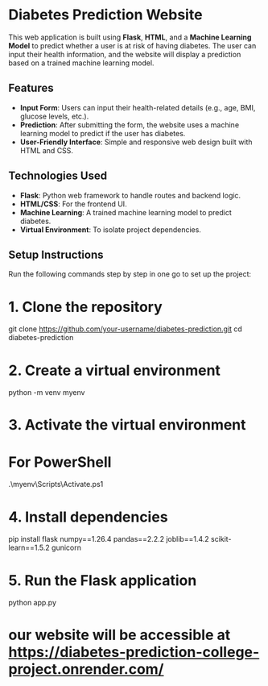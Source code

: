 # Diabetes Prediction Website

This web application is built using **Flask**, **HTML**, and a **Machine Learning Model** to predict whether a user is at risk of having diabetes. The user can input their health information, and the website will display a prediction based on a trained machine learning model.

## Features
- **Input Form**: Users can input their health-related details (e.g., age, BMI, glucose levels, etc.).
- **Prediction**: After submitting the form, the website uses a machine learning model to predict if the user has diabetes.
- **User-Friendly Interface**: Simple and responsive web design built with HTML and CSS.

## Technologies Used
- **Flask**: Python web framework to handle routes and backend logic.
- **HTML/CSS**: For the frontend UI.
- **Machine Learning**: A trained machine learning model to predict diabetes.
- **Virtual Environment**: To isolate project dependencies.

## Setup Instructions

Run the following commands step by step in one go to set up the project:

# 1. Clone the repository
git clone https://github.com/your-username/diabetes-prediction.git
cd diabetes-prediction

# 2. Create a virtual environment
python -m venv myenv

# 3. Activate the virtual environment
# For PowerShell
.\myenv\Scripts\Activate.ps1

# 4. Install dependencies
pip install flask numpy==1.26.4 pandas==2.2.2 joblib==1.4.2 scikit-learn==1.5.2 gunicorn

# 5. Run the Flask application
python app.py
# our website will be accessible at https://diabetes-prediction-college-project.onrender.com/
